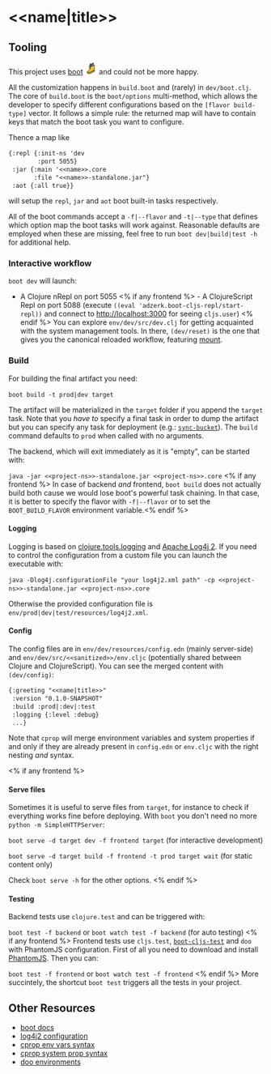 # <<name|title>>

## Tooling

This project uses [boot](http://boot-clj.com/)
<img width="24px" height="24px" src="https://github.com/boot-clj/boot-clj.github.io/blob/master/assets/images/logos/boot-logo-3.png" alt="Boot Logo"/>
and could not be more happy.

All the customization happens in `build.boot` and (rarely) in `dev/boot.clj`. The core of `build.boot` is the `boot/options` multi-method, which allows the developer to specify different configurations based on the `[flavor build-type]` vector.
It follows a simple rule: the returned map will have to contain keys that match the boot task you want to configure.

Thence a map like
```
{:repl {:init-ns 'dev
        :port 5055}
 :jar {:main '<<name>>.core
       :file "<<name>>-standalone.jar"}
 :aot {:all true}}
```
will setup the `repl`, `jar` and `aot` boot built-in tasks respectively.

All of the boot commands accept a `-f|--flavor` and `-t|--type` that defines which option map the boot tasks will work against. Reasonable defaults are employed when these are missing, feel free to run `boot dev|build|test -h` for additional help.

### Interactive workflow

`boot dev` will launch:

 - A Clojure nRepl on port 5055
<% if any frontend %> - A ClojureScript Repl on port 5088 (execute `((eval 'adzerk.boot-cljs-repl/start-repl))` and connect to [http://localhost:3000](http://localhost:3000) for seeing `cljs.user`)
<% endif %>
You can explore `env/dev/src/dev.clj` for getting acquainted with the system management tools. In there, `(dev/reset)` is the one that gives you the canonical reloaded workflow, featuring [mount](https://github.com/tolitius/mount).

### Build

For building the final artifact you need:

`boot build -t prod|dev target`

The artifact will be materialized in the `target` folder if you append the `target` task. Note that you *have to* specify a final task in order to dump the artifact but you can specify any task for deployment (e.g.: [`sync-bucket`](https://github.com/confetti-clj/confetti#syncing-your-site)). The `build` command defaults to `prod` when called with no arguments.

The backend, which will exit immediately as it is "empty", can be started with:

`java -jar <<project-ns>>-standalone.jar <<project-ns>>.core`
<% if any frontend %>
In case of backend *and* frontend, `boot build` does not actually build both cause we would lose boot's powerful task chaining. In that case, it is better to specify the flavor with `-f|--flavor` or to set the `BOOT_BUILD_FLAVOR` environment variable.<% endif %>
#### Logging

Logging is based on [clojure.tools.logging](https://github.com/clojure/tools.logging) and [Apache Log4j 2](https://logging.apache.org/log4j/2.x/).
If you need to control the configuration from a custom file you can launch the executable with:

`java -Dlog4j.configurationFile "your log4j2.xml path" -cp <<project-ns>>-standalone.jar <<project-ns>>.core`

Otherwise the provided configuration file is `env/prod|dev|test/resources/log4j2.xml`.

#### Config

The config files are in `env/dev/resources/config.edn` (mainly server-side) and `env/dev/src/<<sanitized>>/env.cljc` (potentially shared between Clojure and ClojureScript). You can see the merged content with `(dev/config)`:

```
{:greeting "<<name|title>>"
 :version "0.1.0-SNAPSHOT"
 :build :prod|:dev|:test
 :logging {:level :debug}
 ...}
```

Note that `cprop` will merge environment variables and system properties if and only if they are already present in `config.edn` or `env.cljc` with the right nesting *and* syntax.

<% if any frontend %>
#### Serve files

Sometimes it is useful to serve files from `target`, for instance to check if everything works fine before deploying. With `boot` you don't need no more `python -m SimpleHTTPServer`:

`boot serve -d target dev -f frontend target` (for interactive development)

`boot serve -d target build -f frontend -t prod target wait` (for static content only)

Check `boot serve -h` for the other options.
<% endif %>
#### Testing

Backend tests use `clojure.test` and can be triggered with:

`boot test -f backend` or `boot watch test -f backend` (for auto testing)
<% if any frontend %>
Frontend tests use `cljs.test`, [`boot-cljs-test`](https://github.com/crisptrutski/boot-cljs-test) and `doo` with PhantomJS configuration. First of all you need to download and install [PhantomJS](http://phantomjs.org/download.html). Then you can:

`boot test -f frontend` or `boot watch test -f frontend`
<% endif %>
More succintely, the shortcut `boot test` triggers all the tests in your project.

## Other Resources

 * [boot docs](https://github.com/boot-clj/boot/tree/master/doc)
 * [log4j2 configuration](https://logging.apache.org/log4j/2.x/manual/configuration.html)
 * [cprop env vars syntax](https://github.com/tolitius/cprop#speaking-env-variables)
 * [cprop system prop syntax](https://github.com/tolitius/cprop#system-properties-cprop-syntax)
 * [doo environments](https://github.com/bensu/doo#setting-up-environments)
